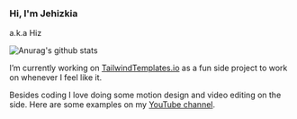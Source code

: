 ### Hi, I'm Jehizkia
a.k.a Hiz

![Anurag's github stats](https://github-readme-stats.vercel.app/api?username=jehizkia&bg_color=50,60faa0,4ba3f3&title_color=fff&text_color=fff&count_private=true&show_icons=true&icon_color=fff&line_height=30&include_all_commits=true)

I’m currently working on [TailwindTemplates.io](https://tailwindtemplates.io) as a fun side project to work on whenever I feel like it. 

Besides coding I love doing some motion design and video editing on the side. Here are some examples on my [YouTube channel](https://www.youtube.com/channel/UCvzLhnEaa_CKSdbgAWxLkmw).
